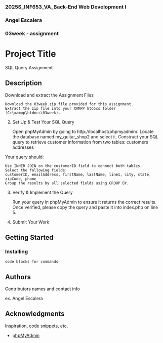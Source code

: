 ### 2025S_INF653_VA_Back-End Web Development I
### Angel Escalera
### 03week - assignment


# Project Title

SQL Query Assignment

## Description

Download and extract the Assignment Files

    Download the 03week.zip file provided for this assignment.
    Extract the zip file into your XAMPP htdocs folder (C:\xampp\htdocs\03week).

2. Set Up & Test Your SQL Query

    Open phpMyAdmin by going to http://localhost/phpmyadmin/.
    Locate the database named my_guitar_shop2 and select it.
    Construct your SQL query to retrieve customer information from two tables:
    customers
    addresses


Your query should:

    Use INNER JOIN on the customerID field to connect both tables.
    Select the following fields:
    customerID, emailAddress, firstName, lastName, line1, city, state, zipCode, phone
    Group the results by all selected fields using GROUP BY.

3. Verify & Implement the Query

    Run your query in phpMyAdmin to ensure it returns the correct results.
    Once verified, please copy the query and paste it into index.php on line 5.

4. Submit Your Work

## Getting Started

### Installing


```
code blocks for commands
```


## Authors

Contributors names and contact info

ex. Angel Escalera


## Acknowledgments

Inspiration, code snippets, etc.
* [phpMyAdmin]([https://github.com/matiassingers/awesome-readme](http://localhost/phpmyadmin/))
